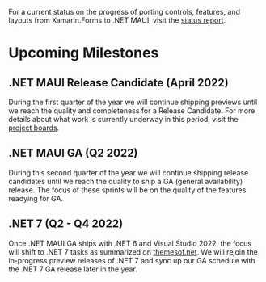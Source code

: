 For a current status on the progress of porting controls, features, and layouts from Xamarin.Forms to .NET MAUI, visit the [status report](https://github.com/dotnet/maui/wiki/status).

# Upcoming Milestones

## **.NET MAUI Release Candidate (April 2022)**

During the first quarter of the year we will continue shipping previews until we reach the quality and completeness for a Release Candidate. For more details about what work is currently underway in this period, visit the [project boards](https://github.com/dotnet/maui/projects). 

## **.NET MAUI GA (Q2 2022)**

During this second quarter of the year we will continue shipping release candidates until we reach the quality to ship a GA (general availability) release. The focus of these sprints will be on the quality of the features readying for GA.

## **.NET 7 (Q2 - Q4 2022)**

Once .NET MAUI GA ships with .NET 6 and Visual Studio 2022, the focus will shift to .NET 7 tasks as summarized on [themesof.net](https://themesof.net/). We will rejoin the in-progress preview releases of .NET 7 and sync up our GA schedule with the .NET 7 GA release later in the year.